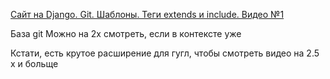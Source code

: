 [Сайт на Django. Git. Шаблоны. Теги extends и include. Видео №1](https://www.youtube.com/watch?v=AS0RJBWekMQ&t=1759s)


База git
Можно на 2x смотреть, если в контексте уже

Кстати, есть крутое расширение для гугл, чтобы смотреть видео на 2.5 x и больще